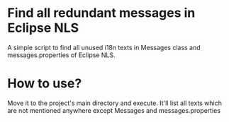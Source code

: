 # Find all redundant messages in Eclipse NLS
A simple script to find all unused i18n texts in Messages class and messages.properties of Eclipse NLS.

# How to use?
Move it to the project's main directory and execute. It'll list all texts which are not mentioned anywhere except Messages and messages.properties
